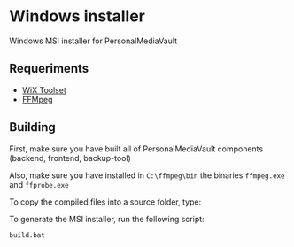 # Windows installer

Windows MSI installer for PersonalMediaVault

## Requeriments

- [WiX Toolset](https://wixtoolset.org/documentation/manual/v3/overview/alltools.html)
- [FFMpeg](https://ffmpeg.org/)

## Building

First, make sure you have built all of PersonalMediaVault components (backend, frontend, backup-tool)

Also, make sure you have installed in `C:\ffmpeg\bin` the binaries `ffmpeg.exe` and `ffprobe.exe`

To copy the compiled files into a source folder, type:

To generate the MSI installer, run the following script:

```
build.bat
```

